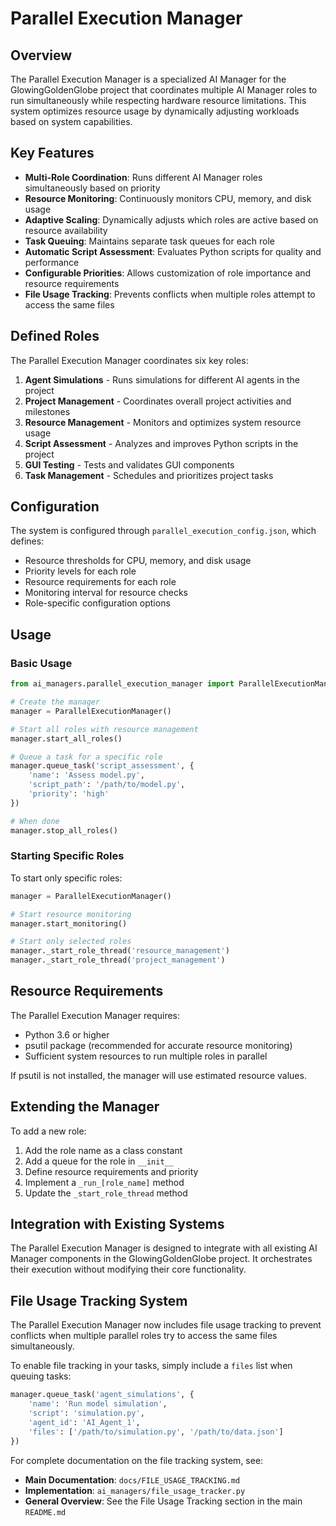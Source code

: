 # Parallel Execution Manager

## Overview

The Parallel Execution Manager is a specialized AI Manager for the GlowingGoldenGlobe project that coordinates multiple AI Manager roles to run simultaneously while respecting hardware resource limitations. This system optimizes resource usage by dynamically adjusting workloads based on system capabilities.

## Key Features

- **Multi-Role Coordination**: Runs different AI Manager roles simultaneously based on priority
- **Resource Monitoring**: Continuously monitors CPU, memory, and disk usage
- **Adaptive Scaling**: Dynamically adjusts which roles are active based on resource availability
- **Task Queuing**: Maintains separate task queues for each role
- **Automatic Script Assessment**: Evaluates Python scripts for quality and performance
- **Configurable Priorities**: Allows customization of role importance and resource requirements
- **File Usage Tracking**: Prevents conflicts when multiple roles attempt to access the same files

## Defined Roles

The Parallel Execution Manager coordinates six key roles:

1. **Agent Simulations** - Runs simulations for different AI agents in the project
2. **Project Management** - Coordinates overall project activities and milestones
3. **Resource Management** - Monitors and optimizes system resource usage
4. **Script Assessment** - Analyzes and improves Python scripts in the project
5. **GUI Testing** - Tests and validates GUI components
6. **Task Management** - Schedules and prioritizes project tasks

## Configuration

The system is configured through `parallel_execution_config.json`, which defines:

- Resource thresholds for CPU, memory, and disk usage
- Priority levels for each role
- Resource requirements for each role
- Monitoring interval for resource checks
- Role-specific configuration options

## Usage

### Basic Usage

```python
from ai_managers.parallel_execution_manager import ParallelExecutionManager

# Create the manager
manager = ParallelExecutionManager()

# Start all roles with resource management
manager.start_all_roles()

# Queue a task for a specific role
manager.queue_task('script_assessment', {
    'name': 'Assess model.py',
    'script_path': '/path/to/model.py',
    'priority': 'high'
})

# When done
manager.stop_all_roles()
```

### Starting Specific Roles

To start only specific roles:

```python
manager = ParallelExecutionManager()

# Start resource monitoring
manager.start_monitoring()

# Start only selected roles
manager._start_role_thread('resource_management')
manager._start_role_thread('project_management')
```

## Resource Requirements

The Parallel Execution Manager requires:

- Python 3.6 or higher
- psutil package (recommended for accurate resource monitoring)
- Sufficient system resources to run multiple roles in parallel

If psutil is not installed, the manager will use estimated resource values.

## Extending the Manager

To add a new role:

1. Add the role name as a class constant
2. Add a queue for the role in `__init__`
3. Define resource requirements and priority
4. Implement a `_run_[role_name]` method
5. Update the `_start_role_thread` method

## Integration with Existing Systems

The Parallel Execution Manager is designed to integrate with all existing AI Manager components in the GlowingGoldenGlobe project. It orchestrates their execution without modifying their core functionality.

## File Usage Tracking System

The Parallel Execution Manager now includes file usage tracking to prevent conflicts when multiple parallel roles try to access the same files simultaneously.

To enable file tracking in your tasks, simply include a `files` list when queuing tasks:

```python
manager.queue_task('agent_simulations', {
    'name': 'Run model simulation',
    'script': 'simulation.py',
    'agent_id': 'AI_Agent_1',
    'files': ['/path/to/simulation.py', '/path/to/data.json']
})
```

For complete documentation on the file tracking system, see:
- **Main Documentation**: `docs/FILE_USAGE_TRACKING.md`
- **Implementation**: `ai_managers/file_usage_tracker.py`
- **General Overview**: See the File Usage Tracking section in the main `README.md`
